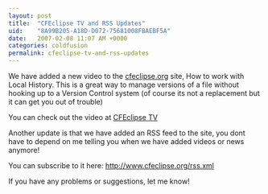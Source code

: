 ```yaml
---
layout: post
title:  "CFEclipse TV and RSS Updates"
uid:	"8A99B205-A18D-D072-75681008FBAEBF5A"
date:   2007-02-08 11:07 AM +0000
categories: coldfusion
permalink: cfeclipse-tv-and-rss-updates
---
```

We have added a new video to the <a href="http://www.cfeclipse.org/">cfeclipse.org</a> site, How to work with Local History. This is a great way to manage versions of a file without hooking up to a Version Control system (of course its not a replacement but it can get you out of trouble)

You can check out the video at <a href="http://www.cfeclipse.org/index.cfm?event=page&page=TV">CFEclipse TV</a>

Another update is that we have added an RSS feed to the site, you dont have to depend on me telling you when we have added videos or news anymore!

You can subscribe to it here:
<a href="http://www.cfeclipse.org/rss.xml">http://www.cfeclipse.org/rss.xml</a>

If you have any problems or suggestions, let me know!